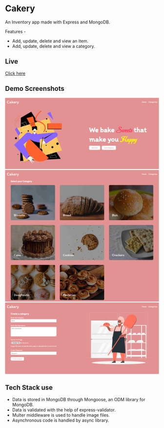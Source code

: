 # Cakery

An Inventory app made with Express and MongoDB.

Features -

- Add, update, delete and view an item.
- Add, update, delete and view a category.

## Live

[Click here](https://cute-tan-leg-warmers.cyclic.app/inventory/)

## Demo Screenshots

![Demo3](./Demo/Demo3.png)
![Demo2](./Demo/Demo2.png)
![Demo1](./Demo/Demo1.png)

## Tech Stack use

- Data is stored in MongoDB through Mongoose, an ODM library for MongoDB.
- Data is validated with the help of express-validator.
- Multer middleware is used to handle image files.
- Asynchronous code is handled by async library.
